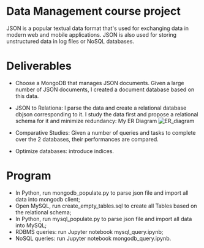 # Data Management course project #
JSON is a popular textual data format that's used for exchanging data in modern web and mobile applications. JSON is also used for storing unstructured data in log files or NoSQL databases.
# Deliverables #
- Choose a MongoDB that manages JSON documents. Given a large number of JSON documents, I created a document database based on this data.
- JSON to Relationa: I parse the data and create a relational database dbjson corresponding to it. I study the data first and propose a relational schema for it and minimize redundancy: My ER Diagram
![ER_diagram](https://media.giphy.com/media/XRB1uf2F9bGOA/giphy.gif)

- Comparative Studies: Given a number of queries and tasks to complete over the 2 databases, their performances are compared.
- Optimize databases: introduce indices.

# Program #
- In Python, run mongodb_populate.py to parse json file and import all data into mongodb client;
- Open MySQL, run create_empty_tables.sql to create all Tables based on the relational schema;
- In Python, run mysql_populate.py to parse json file and import all data into MySQL; 
- RDBMS queries: run Jupyter notebook mysql_query.ipynb; 
- NoSQL queries: run Jupyter notebook mongodb_query.ipynb.
